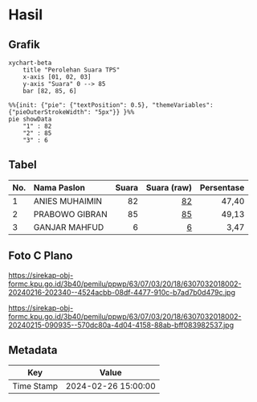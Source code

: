 # Hasil

## Grafik

```mermaid
xychart-beta
    title "Perolehan Suara TPS"
    x-axis [01, 02, 03]
    y-axis "Suara" 0 --> 85
    bar [82, 85, 6]
```

```mermaid
%%{init: {"pie": {"textPosition": 0.5}, "themeVariables": {"pieOuterStrokeWidth": "5px"}} }%%
pie showData
    "1" : 82
    "2" : 85
    "3" : 6
```

## Tabel

| No. | Nama Paslon    | Suara | Suara (raw) | Persentase |
|:--- |:-------------- | -----:| -----------:| ----------:|
| 1   | ANIES MUHAIMIN | 82    | [82][p-1]   | 47,40      |
| 2   | PRABOWO GIBRAN | 85    | [85][p-2]   | 49,13      |
| 3   | GANJAR MAHFUD  | 6     | [6][p-3]    | 3,47       |


[p-1]: https://github.com/gigit-pemilu/pemilu-2024/blob/main/pilpres/hitung-suara/sub/63-kalimantan-selatan/sub/07-hulu-sungai-tengah/sub/03-labuan-amas-selatan/sub/2018-sungai-jaranih/sub/002-tps/sub/paslon-1.txt
[p-2]: https://github.com/gigit-pemilu/pemilu-2024/blob/main/pilpres/hitung-suara/sub/63-kalimantan-selatan/sub/07-hulu-sungai-tengah/sub/03-labuan-amas-selatan/sub/2018-sungai-jaranih/sub/002-tps/sub/paslon-2.txt
[p-3]: https://github.com/gigit-pemilu/pemilu-2024/blob/main/pilpres/hitung-suara/sub/63-kalimantan-selatan/sub/07-hulu-sungai-tengah/sub/03-labuan-amas-selatan/sub/2018-sungai-jaranih/sub/002-tps/sub/paslon-3.txt

## Foto C Plano

https://sirekap-obj-formc.kpu.go.id/3b40/pemilu/ppwp/63/07/03/20/18/6307032018002-20240216-202340--4524acbb-08df-4477-910c-b7ad7b0d479c.jpg

https://sirekap-obj-formc.kpu.go.id/3b40/pemilu/ppwp/63/07/03/20/18/6307032018002-20240215-090935--570dc80a-4d04-4158-88ab-bff083982537.jpg


## Metadata

| Key        | Value               |
| ---------- | ------------------- |
| Time Stamp | 2024-02-26 15:00:00 |



